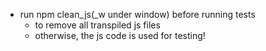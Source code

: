 - run npm clean_js(_w under window) before running tests
    - to remove all transpiled js files
    - otherwise, the js code is used for testing!
